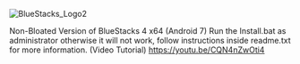 ![BlueStacks_Logo2](https://user-images.githubusercontent.com/119701717/233183199-b9bdb2c8-eca2-4a9a-bca1-1c0615266311.png)

Non-Bloated Version of BlueStacks 4 x64 (Android 7)
Run the Install.bat as administrator otherwise it will not work, follow instructions inside readme.txt for more information.
(Video Tutorial) https://youtu.be/CQN4nZwOti4
